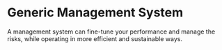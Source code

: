 # Generic Management System

A management system can fine-tune your performance and manage the risks, while operating in more efficient and sustainable ways.
